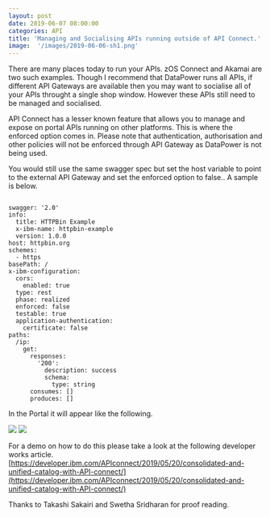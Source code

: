 ```yaml
---
layout: post
date: 2019-06-07 08:00:00
categories: API
title: 'Managing and Socialising APIs running outside of API Connect.'
image:  '/images/2019-06-06-sh1.png'
---
```


There are many places today to run your APIs. zOS Connect and Akamai are two such examples. Though I recommend that DataPower runs all APIs, if different API Gateways are available then you may want to socialise all of your APIs throught a single shop window. However these APIs still need to be managed and socialised.
<!--more-->
API Connect has a lesser known feature that allows you to manage and expose on portal APIs running on other platforms. This is where the enforced option comes in.  Please note that authentication, authorisation and other policies will not be enforced through API Gateway as DataPower is not being used.

You would still use the same swagger spec but set the host variable to point to the external API Gateway and set the enforced option to false.. A sample is below.

```

swagger: '2.0'
info:
  title: HTTPBin Example
  x-ibm-name: httpbin-example
  version: 1.0.0
host: httpbin.org
schemes:
  - https
basePath: /
x-ibm-configuration:
  cors:
    enabled: true
  type: rest
  phase: realized
  enforced: false
  testable: true
  application-authentication:
    certificate: false
paths:
  /ip:
    get:
      responses:
        '200':
          description: success
          schema:
            type: string
      consumes: []
      produces: []

```



In the Portal it will appear like the following.


![](/images/2019-06-06-sh1.png)
![](/images/2019-06-06-sh2.png)


For a demo on how to do this please take a look at the following developer works article. [https://developer.ibm.com/APIconnect/2019/05/20/consolidated-and-unified-catalog-with-API-connect/](https://developer.ibm.com/APIconnect/2019/05/20/consolidated-and-unified-catalog-with-API-connect/)

Thanks to Takashi Sakairi and Swetha Sridharan for proof reading.
